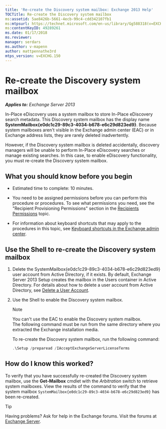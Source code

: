 ```yaml
---
title: 'Re-create the Discovery system mailbox: Exchange 2013 Help'
TOCTitle: Re-create the Discovery system mailbox
ms:assetid: 5ae8426b-5661-4ecb-99c4-cdd342107fb1
ms:mtpsurl: https://technet.microsoft.com/en-us/library/Gg588318(v=EXCHG.150)
ms:contentKeyID: 49289261
ms.date: 01/17/2018
ms.reviewer: 
manager: serdars
ms.author: v-mapenn
author: mattpennathe3rd
mtps_version: v=EXCHG.150
---
```


# Re-create the Discovery system mailbox

_**Applies to:** Exchange Server 2013_

In-Place eDiscovery uses a system mailbox to store In-Place eDiscovery search metadata. This Discovery system mailbox has the display name **SystemMailbox{e0dc1c29-89c3-4034-b678-e6c29d823ed9}**. Because system mailboxes aren't visible in the Exchange admin center (EAC) or in Exchange address lists, they are rarely deleted inadvertently.

However, if the Discovery system mailbox is deleted accidentally, discovery managers will be unable to perform In-Place eDiscovery searches or manage existing searches. In this case, to enable eDiscovery functionality, you must re-create the Discovery system mailbox.

## What you should know before you begin

  - Estimated time to complete: 10 minutes.

  - You need to be assigned permissions before you can perform this procedure or procedures. To see what permissions you need, see the "Recipient Provisioning Permissions" section in the [Recipients Permissions](recipients-permissions-exchange-2013-help.md) topic.

  - For information about keyboard shortcuts that may apply to the procedures in this topic, see [Keyboard shortcuts in the Exchange admin center](keyboard-shortcuts-in-the-exchange-admin-center-2013-help.md).

## Use the Shell to re-create the Discovery system mailbox

1. Delete the SystemMailbox{e0dc1c29-89c3-4034-b678-e6c29d823ed9} user account from Active Directory, if it exists. By default, Exchange Server 2013 Setup creates the mailbox in the Users container in Active Directory. For details about how to delete a user account from Active Directory, see [Delete a User Account](https://go.microsoft.com/fwlink/p/?linkid=215850).

2. Use the Shell to enable the Discovery system mailbox.

    > [!NOTE]
    > You can't use the EAC to enable the Discovery system mailbox.<BR>The following command must be run from the same directory where you extracted the Exchange installation media.

    To re-create the Discovery system mailbox, run the following command:

    ```powershell
    .\Setup /preparead /IAcceptExchangeServerLicenseTerms
    ```

## How do I know this worked?

To verify that you have successfully re-created the Discovery system mailbox, use the **Get-Mailbox** cmdlet with the *Arbitration* switch to retrieve system mailboxes. View the results of the command to verify that the system mailbox `SystemMailbox{e0dc1c29-89c3-4034-b678-e6c29d823ed9}` has been re-created.

> [!TIP]
> Having problems? Ask for help in the Exchange forums. Visit the forums at [Exchange Server](https://go.microsoft.com/fwlink/p/?linkid=60612).

